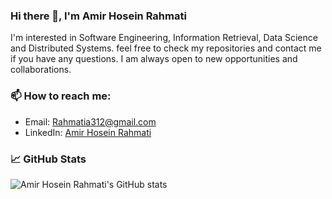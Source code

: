 ### Hi there 👋, I'm Amir Hosein Rahmati
I'm interested in Software Engineering, Information Retrieval, Data Science and Distributed Systems. feel free to check my repositories and contact me if you have any questions. I am always open to new opportunities and collaborations.

### 📫 How to reach me:
- Email: Rahmatia312@gmail.com
- LinkedIn: [Amir Hosein Rahmati](https://www.linkedin.com/in/amir-hosein-rahmati-965a01110/)

### 📈 GitHub Stats
![Amir Hosein Rahmati's GitHub stats](https://github-readme-stats.vercel.app/api?username=amirR01&show_icons=true&theme=radical)


<!--
**amirR01/amirR01** is a ✨ _special_ ✨ repository because its `README.md` (this file) appears on your GitHub profile.

Here are some ideas to get you started:

- 🔭 I’m currently working on ...
- 🌱 I’m currently learning ...
- 👯 I’m looking to collaborate on ...
- 🤔 I’m looking for help with ...
- 💬 Ask me about ...
- 📫 How to reach me: ...
- 😄 Pronouns: ...
- ⚡ Fun fact: ...
-->
